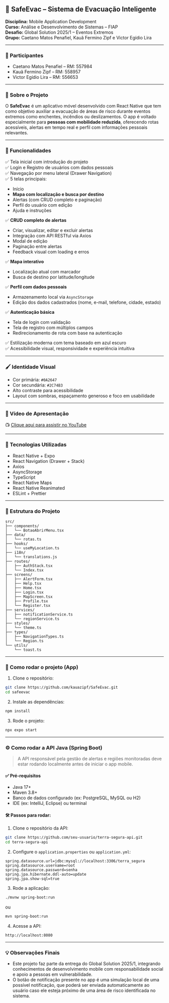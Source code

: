 ## 🧭 SafeEvac – Sistema de Evacuação Inteligente

**Disciplina:** Mobile Application Development  
**Curso:** Análise e Desenvolvimento de Sistemas – FIAP  
**Desafio:** Global Solution 2025/1 – Eventos Extremos  
**Grupo:** Caetano Matos Penafiel, Kauã Fermino Zipf e Victor Egídio Lira

---

### 👥 Participantes
- Caetano Matos Penafiel – RM: 557984  
- Kauã Fermino Zipf – RM: 558957  
- Victor Egídio Lira – RM: 556653

---

### 📱 Sobre o Projeto

O **SafeEvac** é um aplicativo móvel desenvolvido com React Native que tem como objetivo auxiliar a evacuação de áreas de risco durante eventos extremos como enchentes, incêndios ou deslizamentos. O app é voltado especialmente para **pessoas com mobilidade reduzida**, oferecendo rotas acessíveis, alertas em tempo real e perfil com informações pessoais relevantes.

---

### 🧩 Funcionalidades

✅ Tela inicial com introdução do projeto  
✅ Login e Registro de usuários com dados pessoais  
✅ Navegação por menu lateral (Drawer Navigation)  
✅ 5 telas principais:
- Início
- **Mapa com localização e busca por destino**
- Alertas (com CRUD completo e paginação)
- Perfil do usuário com edição
- Ajuda e instruções

✅ **CRUD completo de alertas**
- Criar, visualizar, editar e excluir alertas
- Integração com API RESTful via Axios
- Modal de edição
- Paginação entre alertas
- Feedback visual com loading e erros

✅ **Mapa interativo**
- Localização atual com marcador
- Busca de destino por latitude/longitude

✅ **Perfil com dados pessoais**
- Armazenamento local via `AsyncStorage`
- Edição dos dados cadastrados (nome, e-mail, telefone, cidade, estado)

✅ **Autenticação básica**
- Tela de login com validação
- Tela de registro com múltiplos campos
- Redirecionamento de rota com base na autenticação

✅ Estilização moderna com tema baseado em azul escuro  
✅ Acessibilidade visual, responsividade e experiência intuitiva

---

### 🖌️ Identidade Visual

- Cor primária: `#0A2647`  
- Cor secundária: `#2C74B3`  
- Alto contraste para acessibilidade  
- Layout com sombras, espaçamento generoso e foco em usabilidade

---

### 🎥 Vídeo de Apresentação

📺 [Clique aqui para assistir no YouTube](https://www.youtube.com/watch?v=SEU_VIDEO_AQUI)

---

### 🚀 Tecnologias Utilizadas

- React Native + Expo
- React Navigation (Drawer + Stack)
- Axios
- AsyncStorage
- TypeScript
- React Native Maps
- React Native Reanimated
- ESLint + Prettier

---

### 📂 Estrutura do Projeto

```
src/
├── components/
│   └── BotaoAbrirMenu.tsx
├── data/
│   └── rotas.ts
├── hooks/
│   └── useMyLocation.ts
├── i18n/
│   └── translations.js
├── routes/
│   ├── AuthStack.tsx
│   └── Index.tsx
├── screens/
│   ├── AlertForm.tsx
│   ├── Help.tsx
│   ├── Home.tsx
│   ├── Login.tsx
│   ├── MapScreen.tsx
│   ├── Profile.tsx
│   └── Register.tsx
├── services/
│   ├── notificationService.ts
│   └── regionService.ts
├── styles/
│   └── theme.ts
├── types/
│   ├── NavigationTypes.ts
│   └── Region.ts
└── utils/
    └── toast.ts
```

---

### 📌 Como rodar o projeto (App)

1. Clone o repositório:
```bash
git clone https://github.com/kauazipf/SafeEvac.git
cd safeevac
```

2. Instale as dependências:
```bash
npm install
```

3. Rode o projeto:
```bash
npx expo start
```

---

### ⚙️ Como rodar a API Java (Spring Boot)

> A API responsável pela gestão de alertas e regiões monitoradas deve estar rodando localmente antes de iniciar o app mobile.

#### ✅ Pré-requisitos
- Java 17+
- Maven 3.8+
- Banco de dados configurado (ex: PostgreSQL, MySQL ou H2)
- IDE (ex: IntelliJ, Eclipse) ou terminal

#### 🛠️ Passos para rodar:

1. Clone o repositório da API:
```bash
git clone https://github.com/seu-usuario/terra-segura-api.git
cd terra-segura-api
```

2. Configure o `application.properties` ou `application.yml`:
```properties
spring.datasource.url=jdbc:mysql://localhost:3306/terra_segura
spring.datasource.username=root
spring.datasource.password=senha
spring.jpa.hibernate.ddl-auto=update
spring.jpa.show-sql=true
```

3. Rode a aplicação:
```bash
./mvnw spring-boot:run
```
ou
```bash
mvn spring-boot:run
```

4. Acesse a API:
```
http://localhost:8080
```

---

### 💡 Observações Finais

- Este projeto faz parte da entrega do Global Solution 2025/1, integrando conhecimentos de desenvolvimento mobile com responsabilidade social e apoio a pessoas em vulnerabilidade.
- O botão de notificação presente no app é uma simulação local de uma possível notificação, que poderá ser enviada automaticamente ao usuário caso ele esteja próximo de uma área de risco identificada no sistema.